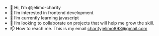 - 👋 Hi, I’m @jelimo-charity
- 👀 I’m interested in frontend development
- 🌱 I’m currently learning javascript
- 💞️ I’m looking to collaborate on projects that will help me grow the skill.
- 📫 How to reach me. This is my email charityjelimo893@gmail.com

<!---
jelimo-charity/jelimo-charity is a ✨ special ✨ repository because its `README.md` (this file) appears on your GitHub profile.
You can click the Preview link to take a look at your changes.
--->
